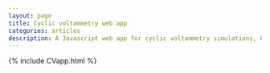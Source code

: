 ```yaml
---
layout: page
title: Cyclic voltammetry web app
categories: articles
description: A Javascript web app for cyclic voltammetry simulations, built with plotly.js
---
```


{% include CVapp.html %}
